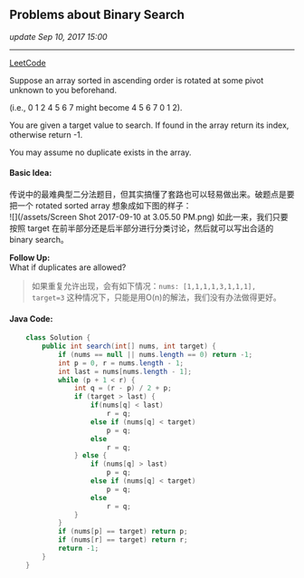 ## Problems about Binary Search
_update Sep 10, 2017  15:00_

---
[LeetCode](https://leetcode.com/problems/search-in-rotated-sorted-array/description/)

Suppose an array sorted in ascending order is rotated at some pivot unknown to you beforehand.

(i.e., 0 1 2 4 5 6 7 might become 4 5 6 7 0 1 2).

You are given a target value to search. If found in the array return its index, otherwise return -1.

You may assume no duplicate exists in the array.

#### Basic Idea:
传说中的最难典型二分法题目，但其实搞懂了套路也可以轻易做出来。破题点是要把一个 rotated sorted array 想象成如下图的样子：  
![](/assets/Screen Shot 2017-09-10 at 3.05.50 PM.png)
如此一来，我们只要按照 target 在前半部分还是后半部分进行分类讨论，然后就可以写出合适的binary search。

**Follow Up:**  
What if duplicates are allowed?   
> 如果重复允许出现，会有如下情况：`nums: [1,1,1,1,3,1,1,1],  target=3` 这种情况下，只能是用O(n)的解法，我们没有办法做得更好。

#### Java Code:
```java
    class Solution {
        public int search(int[] nums, int target) {
            if (nums == null || nums.length == 0) return -1;
            int p = 0, r = nums.length - 1;
            int last = nums[nums.length - 1];
            while (p + 1 < r) {
                int q = (r - p) / 2 + p;
                if (target > last) {
                    if(nums[q] < last) 
                        r = q;
                    else if (nums[q] < target) 
                        p = q;
                    else
                        r = q;
                } else {
                    if (nums[q] > last) 
                        p = q;
                    else if (nums[q] < target) 
                        p = q;
                    else
                        r = q;
                }
            }
            if (nums[p] == target) return p;
            if (nums[r] == target) return r;
            return -1;
        }
    }
```











